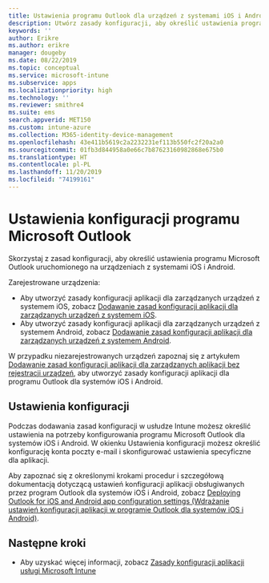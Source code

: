 ```yaml
---
title: Ustawienia programu Outlook dla urządzeń z systemami iOS i Android w programie Microsoft Intune
description: Utwórz zasady konfiguracji, aby określić ustawienia programu Microsoft Outlook uruchomionego na urządzeniach z systemami iOS i Android.
keywords: ''
author: Erikre
ms.author: erikre
manager: dougeby
ms.date: 08/22/2019
ms.topic: conceptual
ms.service: microsoft-intune
ms.subservice: apps
ms.localizationpriority: high
ms.technology: ''
ms.reviewer: smithre4
ms.suite: ems
search.appverid: MET150
ms.custom: intune-azure
ms.collection: M365-identity-device-management
ms.openlocfilehash: 43e411b5619c2a2232231ef113b550fc2f20a2a0
ms.sourcegitcommit: 01fb3d844958a0e66c7b87623160982868e675b0
ms.translationtype: HT
ms.contentlocale: pl-PL
ms.lasthandoff: 11/20/2019
ms.locfileid: "74199161"
---
```

# <a name="microsoft-outlook-configuration-settings"></a>Ustawienia konfiguracji programu Microsoft Outlook 

Skorzystaj z zasad konfiguracji, aby określić ustawienia programu Microsoft Outlook uruchomionego na urządzeniach z systemami iOS i Android. 

Zarejestrowane urządzenia:
- Aby utworzyć zasady konfiguracji aplikacji dla zarządzanych urządzeń z systemem iOS, zobacz [Dodawanie zasad konfiguracji aplikacji dla zarządzanych urządzeń z systemem iOS](app-configuration-policies-use-ios.md). 
- Aby utworzyć zasady konfiguracji aplikacji dla zarządzanych urządzeń z systemem Android, zobacz [Dodawanie zasad konfiguracji aplikacji dla zarządzanych urządzeń z systemem Android](app-configuration-policies-use-android.md). 

W przypadku niezarejestrowanych urządzeń zapoznaj się z artykułem [Dodawanie zasad konfiguracji aplikacji dla zarządzanych aplikacji bez rejestracji urządzeń](app-configuration-policies-managed-app.md), aby utworzyć zasady konfiguracji aplikacji dla programu Outlook dla systemów iOS i Android.

## <a name="configuration-settings"></a>Ustawienia konfiguracji

Podczas dodawania zasad konfiguracji w usłudze Intune możesz określić ustawienia na potrzeby konfigurowania programu Microsoft Outlook dla systemów iOS i Android. W okienku Ustawienia konfiguracji możesz określić konfigurację konta poczty e-mail i skonfigurować ustawienia specyficzne dla aplikacji.

Aby zapoznać się z określonymi krokami procedur i szczegółową dokumentacją dotyczącą ustawień konfiguracji aplikacji obsługiwanych przez program Outlook dla systemów iOS i Android, zobacz [Deploying Outlook for iOS and Android app configuration settings (Wdrażanie ustawień konfiguracji aplikacji w programie Outlook dla systemów iOS i Android)](https://docs.microsoft.com/exchange/clients-and-mobile-in-exchange-online/outlook-for-ios-and-android/outlook-for-ios-and-android-configuration-with-microsoft-intune).

## <a name="next-steps"></a>Następne kroki

- Aby uzyskać więcej informacji, zobacz [Zasady konfiguracji aplikacji usługi Microsoft Intune](app-configuration-policies-overview.md)
